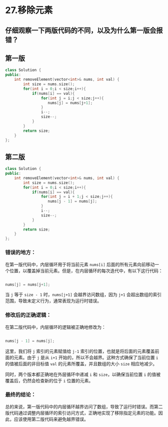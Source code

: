 # 27.移除元素

## 仔细观察一下两版代码的不同，以及为什么第一版会报错？

## 第一版

```c++
class Solution {
public:
    int removeElement(vector<int>& nums, int val) {
        int size = nums.size();
        for(int i = 0;i < size;i++){
            if(nums[i] == val){
                for(int j = i;j < size;j++){
                   nums[j] = nums[j+1]; 
                }
                i--;
                size--;
            }
        }
        return size;
    }
};
```

## 第二版

```c++
class Solution {
public:
    int removeElement(vector<int>& nums, int val) {
        int size = nums.size();
        for(int i = 0;i < size;i++){
            if(nums[i] == val){
                for(int j = i + 1;j < size;j++){
                   nums[j - 1] = nums[j]; 
                }
                i--;
                size--;
            }
        }
        return size;
    }
};
```

### 错误的地方：

在第一版代码中，内层循环用于将当前元素 `nums[i]` 后面的所有元素向前移动一个位置，以覆盖掉当前元素。但是，在内层循环的每次迭代中，有以下这行代码：

```c

nums[j] = nums[j+1];
```

当 `j` 等于 `size - 1` 时，`nums[j+1]` 会越界访问数组，因为 `j+1` 会超出数组的索引范围，导致未定义行为，通常表现为运行时错误。

### 修改后的正确逻辑：

在第二版代码中，内层循环的逻辑被正确地修改为：

```c

nums[j - 1] = nums[j];
```

这里，我们将 `j` 索引的元素赋值给 `j-1` 索引的位置，也就是将后面的元素覆盖前面的元素。由于 `j` 是从 `i+1` 开始的，所以不会越界。这种方式确保了当前位置 `i` 的值被后面的非目标值 `val` 的元素所覆盖，并且数组的大小 `size` 相应地减少。

同时，两个版本都正确地在外层循环中递减 `i` 和 `size`，以确保当前位置 `i` 的值被覆盖后，仍然会检查新的位于 `i` 位置的元素。

### 最终的结论：

总的来说，第一版代码中的内层循环越界访问了数组，导致了运行时错误。而第二版代码通过调整内层循环的索引访问方式，正确地实现了移除指定元素的功能。因此，应该使用第二版代码来避免越界错误。